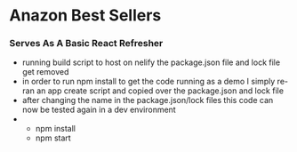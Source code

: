 # Anazon Best Sellers

### Serves As A Basic React Refresher

- running build script to host on nelify the package.json file and lock file get removed
- in order to run npm install to get the code running as a demo I simply re-ran an app create script and copied over the package.json and lock file
- after changing the name in the package.json/lock files this code can now be tested again in a dev environment
- - npm install
  - npm start
